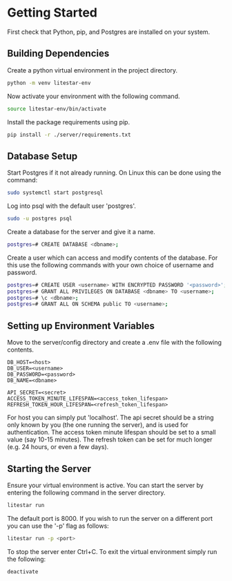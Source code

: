 # Getting Started

First check that Python, pip, and Postgres are installed on your system.

## Building Dependencies

Create a python virtual environment in the project directory.
```bash
python -m venv litestar-env
```
Now activate your environment with the following command.
```bash
source litestar-env/bin/activate
```
Install the package requirements using pip.
```bash
pip install -r ./server/requirements.txt
```

## Database Setup

Start Postgres if it not already running. On Linux this can be done using the command:
```bash
sudo systemctl start postgresql
```
Log into psql with the default user 'postgres'.
```bash
sudo -u postgres psql
```
Create a database for the server and give it a name.
```bash
postgres=# CREATE DATABASE <dbname>;
```
Create a user which can access and modify contents of the database. For this use the following commands with your own choice of username and password.
```bash
postgres=# CREATE USER <username> WITH ENCRYPTED PASSWORD '<password>';
postgres=# GRANT ALL PRIVILEGES ON DATABASE <dbname> TO <username>;
postgres=# \c <dbname>;
postgres=# GRANT ALL ON SCHEMA public TO <username>;
```

## Setting up Environment Variables

Move to the server/config directory and create a .env file with the following contents.
```
DB_HOST=<host>
DB_USER=<username>
DB_PASSWORD=<password>
DB_NAME=<dbname>

API_SECRET=<secret>
ACCESS_TOKEN_MINUTE_LIFESPAN=<access_token_lifespan>
REFRESH_TOKEN_HOUR_LIFESPAN=<refresh_token_lifespan>
```
For host you can simply put 'localhost'. The api secret should be a string only known by you (the one running the server), and is used for authentication. The access token minute lifespan should be set to a small value (say 10-15 minutes). The refresh token can be set for much longer (e.g. 24 hours, or even a few days).

## Starting the Server

Ensure your virtual environment is active. You can start the server by entering the following command in the server directory.
```bash
litestar run
```
The default port is 8000. If you wish to run the server on a different port you can use the '-p' flag as follows:
```bash
litestar run -p <port>
```
To stop the server enter Ctrl+C. To exit the virtual environment simply run the following:
```bash
deactivate
```